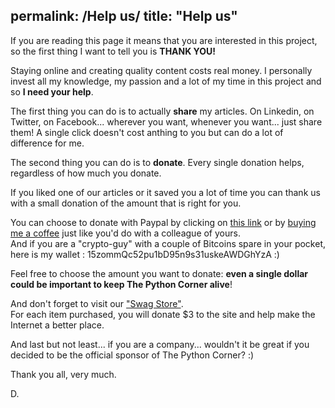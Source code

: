 permalink: /Help us/
title: "Help us"
---
If you are reading this page it means that you are interested in this project, so the first thing I want to tell you is **THANK YOU!**

Staying online and creating quality content costs real money. I personally invest all my knowledge, my passion and a lot of my time in this project and so **I need your help**.

The first thing you can do is to actually **share** my articles. On Linkedin, on Twitter, on Facebook... wherever you want, whenever you want... just share them! A single click doesn't cost anthing to you but can do a lot of difference for me.

The second thing you can do is to **donate**.
Every single donation helps, regardless of how much you donate.

If you liked one of our articles or it saved you a lot of time you can thank us with a small donation of the amount that is right for you. 

You can choose to donate with Paypal by clicking on [this link](https://www.paypal.com/paypalme/mastro35) or by [buying me a coffee](https://www.buymeacoffee.com/dXjDHmt) just like you'd do with a colleague of yours.  
And if you are a "crypto-guy" with a couple of Bitcoins spare in your pocket, here is my wallet : 15zommQc52pu1bD95n9s31uskeAWDGhYzA :)

Feel free to choose the amount you want to donate: **even a single dollar could be important to keep The Python Corner alive**!

And don't forget to visit our ["Swag Store"](https://shop.spreadshirt.com/the-python-corner/).  
For each item purchased, you will donate $3 to the site and help make the Internet a better place.

And last but not least... if you are a company... wouldn't it be great if you decided to be the official sponsor of The Python Corner? :)

Thank you all, very much.

D.
